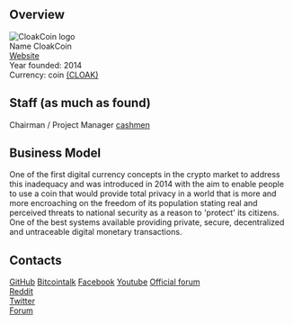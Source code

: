 ## Overview
   ![ CloakCoin logo](../projects/logo/cloakcoin.png)  
    Name  CloakCoin  
    [Website](https://www.cloakcoin.com/)  
    Year founded:  2014  
    Currency: coin [(CLOAK)](https://coinmarketcap.com/currencies/cloakcoin/)  
## Staff (as much as found)
   Chairman / Project Manager [cashmen](../people/cashmen.md)   
## Business Model
  One of the first digital currency concepts in the crypto market to address this inadequacy and was introduced in 2014 with the aim to enable people to use a coin that would provide total privacy in a world that is more and more encroaching on the freedom of its population stating real and perceived threats to national security as a reason to 'protect' its citizens. 
One of the best systems available providing private, secure, decentralized and untraceable digital monetary transactions. 
## Contacts
   [GitHub](https://github.com/CloakCoin) 
   [Bitcointalk](https://bitcointalk.org/index.php?topic=823143.0) 
   [Facebook](https://www.facebook.com/CloakCoinOfficial) 
   [Youtube](https://www.youtube.com/channel/UC3bFvXADxAnJ39fAzS5uqrg) 
   [Official forum]()  
   [Reddit](https://www.reddit.com/r/Cloak_Coin/)  
   [Twitter](https://twitter.com/CloakCoin)  
   [Forum](https://forum.cloakcoin.com/)  
 

